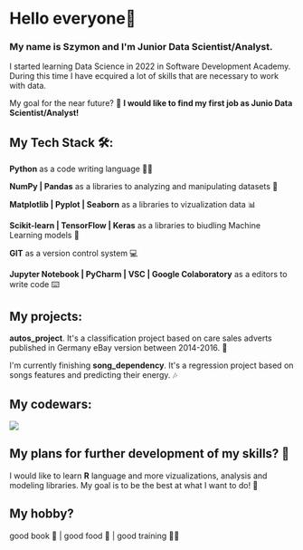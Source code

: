 # Hello everyone👋 
### My name is Szymon and I'm Junior Data Scientist/Analyst.

I started learning Data Science in 2022 in Software Development Academy. During this time I have ecquired a lot of skills that are necessary to work with data. 

My goal for the near future? 🎯 **I would like to find my first job as Junio Data Scientist/Analyst!**

## My Tech Stack 🛠:
**Python** as a code writing language 👨‍💻

**NumPy | Pandas** as a libraries to analyzing and manipulating datasets 🔭

**Matplotlib | Pyplot | Seaborn** as a libraries to vizualization data 📊

**Scikit-learn | TensorFlow | Keras** as a libraries to biudling Machine Learning models 🤖

**GIT** as a version control system 💻

**Jupyter Notebook | PyCharm | VSC | Google Colaboratory** as a editors to write code ⌨️

## My projects:

**autos_project**. It's a classification project based on care sales adverts published in Germany eBay version between 2014-2016. 🚗

I'm currently finishing **song_dependency**. It's a regression project based on songs features and predicting their energy. 🎶

## My codewars:

<div id="header" align="left">
<img src="https://www.codewars.com/users/slatkowski/badges/large"/>
  </div>

## My plans for further development of my skills? 🤔

I would like to learn **R** language and more vizualizations, analysis and modeling libraries. My goal is to be the best at what I want to do! 💪

## My hobby? 

good book 📖 | good food 🍕 | good training 🏋️‍♂️

<!--
**slatkowski/slatkowski** is a ✨ _special_ ✨ repository because its `README.md` (this file) appears on your GitHub profile.

Here are some ideas to get you started:

- 🔭 I’m currently working on ...
- 🌱 I’m currently learning ...
- 👯 I’m looking to collaborate on ...
- 🤔 I’m looking for help with ...
- 💬 Ask me about ...
- 📫 How to reach me: ...
- 😄 Pronouns: ...
- ⚡ Fun fact: ...
-->
